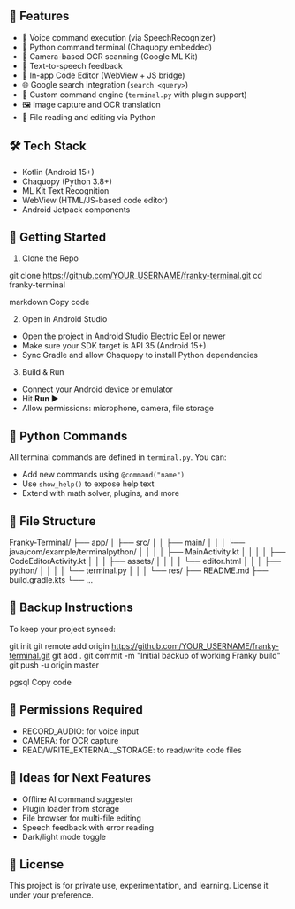  ## 📱 Features

- 🧠 Voice command execution (via SpeechRecognizer)
- 🐍 Python command terminal (Chaquopy embedded)
- 📸 Camera-based OCR scanning (Google ML Kit)
- 💬 Text-to-speech feedback
- 🧾 In-app Code Editor (WebView + JS bridge)
- 🌐 Google search integration (`search <query>`)
- 🔧 Custom command engine (`terminal.py` with plugin support)
- 🖼️ Image capture and OCR translation
- 📂 File reading and editing via Python

## 🛠️ Tech Stack

- Kotlin (Android 15+)
- Chaquopy (Python 3.8+)
- ML Kit Text Recognition
- WebView (HTML/JS-based code editor)
- Android Jetpack components

## 🔧 Getting Started

1. Clone the Repo

git clone https://github.com/YOUR_USERNAME/franky-terminal.git
cd franky-terminal

markdown
Copy code

2. Open in Android Studio

- Open the project in Android Studio Electric Eel or newer
- Make sure your SDK target is API 35 (Android 15+)
- Sync Gradle and allow Chaquopy to install Python dependencies

3. Build & Run

- Connect your Android device or emulator
- Hit **Run ▶️**
- Allow permissions: microphone, camera, file storage

## 🧪 Python Commands

All terminal commands are defined in `terminal.py`. You can:
- Add new commands using `@command("name")`
- Use `show_help()` to expose help text
- Extend with math solver, plugins, and more

## 📁 File Structure

Franky-Terminal/
├── app/
│   ├── src/
│   │   ├── main/
│   │   │   ├── java/com/example/terminalpython/
│   │   │   │   ├── MainActivity.kt
│   │   │   │   ├── CodeEditorActivity.kt
│   │   │   ├── assets/
│   │   │   │   └── editor.html
│   │   │   ├── python/
│   │   │   │   └── terminal.py
│   │   │   └── res/
├── README.md
├── build.gradle.kts
└── ...

## 💾 Backup Instructions

To keep your project synced:

git init
git remote add origin https://github.com/YOUR_USERNAME/franky-terminal.git
git add .
git commit -m "Initial backup of working Franky build"
git push -u origin master

pgsql
Copy code

## 🔐 Permissions Required

- RECORD_AUDIO: for voice input
- CAMERA: for OCR capture
- READ/WRITE_EXTERNAL_STORAGE: to read/write code files

## 🧠 Ideas for Next Features

- Offline AI command suggester
- Plugin loader from storage
- File browser for multi-file editing
- Speech feedback with error reading
- Dark/light mode toggle

## 📜 License

This project is for private use, experimentation, and learning. License it under your preference.
